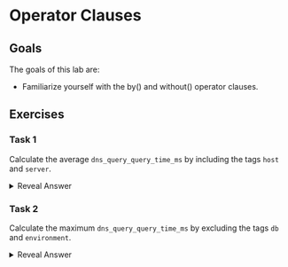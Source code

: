 # Operator Clauses
## Goals
The goals of this lab are:
* Familiarize yourself with the by() and without() operator clauses.


## Exercises
### Task 1
Calculate the average `dns_query_query_time_ms` by including the tags `host` and `server`.
<details>
  <summary>Reveal Answer</summary>
  
```
avg by (host, server) (dns_query_query_time_ms)
```
</details>

### Task 2
Calculate the maximum `dns_query_query_time_ms` by excluding the tags `db` and `environment`.
<details>
  <summary>Reveal Answer</summary>
  
```
avg without (db, environment) (dns_query_query_time_ms)
```
</details>